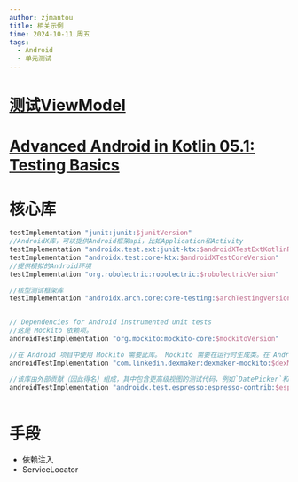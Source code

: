 ```yaml
---
author: zjmantou
title: 相关示例
time: 2024-10-11 周五
tags:
  - Android
  - 单元测试
---
```

# [测试ViewModel](https://developer.android.com/codelabs/basic-android-kotlin-compose-test-viewmodel?hl=zh-cn#3) 

# [Advanced Android in Kotlin 05.1: Testing Basics](https://developer.android.com/codelabs/advanced-android-kotlin-training-testing-basics)


# 核心库 

```groovy
testImplementation "junit:junit:$junitVersion"  
//AndroidX库，可以提供Android框架api，比如Application和Activity
testImplementation "androidx.test.ext:junit-ktx:$androidXTestExtKotlinRunnerVersion"  
testImplementation "androidx.test:core-ktx:$androidXTestCoreVersion"  
//提供模拟的Android环境
testImplementation "org.robolectric:robolectric:$robolectricVersion"  

//核型测试框架库
testImplementation "androidx.arch.core:core-testing:$archTestingVersion"


// Dependencies for Android instrumented unit tests
//这是 Mockito 依赖项。
androidTestImplementation "org.mockito:mockito-core:$mockitoVersion"

//在 Android 项目中使用 Mockito 需要此库。 Mockito 需要在运行时生成类。在 Android 上，这是使用 dex 字节代码完成的，因此该库使 Mockito 能够在 Android 上运行时生成对象
androidTestImplementation "com.linkedin.dexmaker:dexmaker-mockito:$dexMakerVersion" 

//该库由外部贡献（因此得名）组成，其中包含更高级视图的测试代码，例如`DatePicker`和`RecyclerView` 。它还包含可访问性检查和稍后介绍的名为`CountingIdlingResource`的类。
androidTestImplementation "androidx.test.espresso:espresso-contrib:$espressoVersion"



```

# 手段 

- 依赖注入 
- ServiceLocator 


